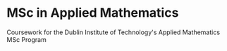 # MSc in Applied Mathematics

Coursework for the Dublin Institute of Technology's Applied Mathematics MSc Program
